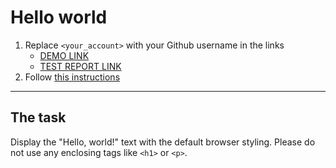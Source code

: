 # Hello world
1. Replace `<your_account>` with your Github username in the links
    - [DEMO LINK](https://DmJSCourse.github.io/layout_hello-world/) <br>
    - [TEST REPORT LINK](https://DmJSCourse.github.io/layout_hello-world/report/html_report/)
2. Follow [this instructions](https://mate-academy.github.io/layout_task-guideline/)
___

## The task 
Display the "Hello, world!" text with the default browser styling. Please do not 
use any enclosing tags like `<h1>` or `<p>`.
